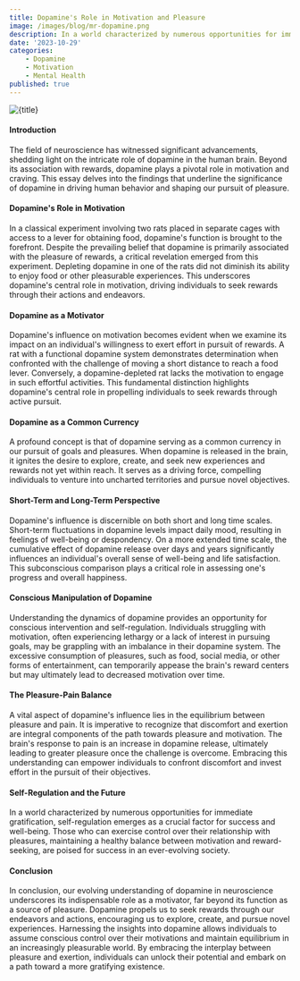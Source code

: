 ```yaml
---
title: Dopamine's Role in Motivation and Pleasure
image: /images/blog/mr-dopamine.png
description: In a world characterized by numerous opportunities for immediate gratification, self-regulation emerges as a crucial factor for success and well-being. Those who can exercise control over their relationship with pleasures are poised for success in an ever-evolving society.
date: '2023-10-29'
categories:
    - Dopamine
    - Motivation
    - Mental Health
published: true
---
```

![{title}]({image})
#### Introduction

The field of neuroscience has witnessed significant advancements, shedding light on the intricate role of dopamine in the human brain. Beyond its association with rewards, dopamine plays a pivotal role in motivation and craving. This essay delves into the findings that underline the significance of dopamine in driving human behavior and shaping our pursuit of pleasure.

#### Dopamine's Role in Motivation

In a classical experiment involving two rats placed in separate cages with access to a lever for obtaining food, dopamine's function is brought to the forefront. Despite the prevailing belief that dopamine is primarily associated with the pleasure of rewards, a critical revelation emerged from this experiment. Depleting dopamine in one of the rats did not diminish its ability to enjoy food or other pleasurable experiences. This underscores dopamine's central role in motivation, driving individuals to seek rewards through their actions and endeavors.

#### Dopamine as a Motivator

Dopamine's influence on motivation becomes evident when we examine its impact on an individual's willingness to exert effort in pursuit of rewards. A rat with a functional dopamine system demonstrates determination when confronted with the challenge of moving a short distance to reach a food lever. Conversely, a dopamine-depleted rat lacks the motivation to engage in such effortful activities. This fundamental distinction highlights dopamine's central role in propelling individuals to seek rewards through active pursuit.

#### Dopamine as a Common Currency

A profound concept is that of dopamine serving as a common currency in our pursuit of goals and pleasures. When dopamine is released in the brain, it ignites the desire to explore, create, and seek new experiences and rewards not yet within reach. It serves as a driving force, compelling individuals to venture into uncharted territories and pursue novel objectives.

#### Short-Term and Long-Term Perspective

Dopamine's influence is discernible on both short and long time scales. Short-term fluctuations in dopamine levels impact daily mood, resulting in feelings of well-being or despondency. On a more extended time scale, the cumulative effect of dopamine release over days and years significantly influences an individual's overall sense of well-being and life satisfaction. This subconscious comparison plays a critical role in assessing one's progress and overall happiness.

#### Conscious Manipulation of Dopamine

Understanding the dynamics of dopamine provides an opportunity for conscious intervention and self-regulation. Individuals struggling with motivation, often experiencing lethargy or a lack of interest in pursuing goals, may be grappling with an imbalance in their dopamine system. The excessive consumption of pleasures, such as food, social media, or other forms of entertainment, can temporarily appease the brain's reward centers but may ultimately lead to decreased motivation over time.

#### The Pleasure-Pain Balance

A vital aspect of dopamine's influence lies in the equilibrium between pleasure and pain. It is imperative to recognize that discomfort and exertion are integral components of the path towards pleasure and motivation. The brain's response to pain is an increase in dopamine release, ultimately leading to greater pleasure once the challenge is overcome. Embracing this understanding can empower individuals to confront discomfort and invest effort in the pursuit of their objectives.

#### Self-Regulation and the Future

In a world characterized by numerous opportunities for immediate gratification, self-regulation emerges as a crucial factor for success and well-being. Those who can exercise control over their relationship with pleasures, maintaining a healthy balance between motivation and reward-seeking, are poised for success in an ever-evolving society.

#### Conclusion

In conclusion, our evolving understanding of dopamine in neuroscience underscores its indispensable role as a motivator, far beyond its function as a source of pleasure. Dopamine propels us to seek rewards through our endeavors and actions, encouraging us to explore, create, and pursue novel experiences. Harnessing the insights into dopamine allows individuals to assume conscious control over their motivations and maintain equilibrium in an increasingly pleasurable world. By embracing the interplay between pleasure and exertion, individuals can unlock their potential and embark on a path toward a more gratifying existence.